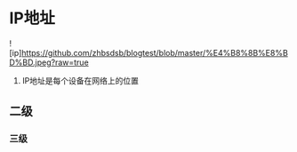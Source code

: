 # IP地址

![ip]<https://github.com/zhbsdsb/blogtest/blob/master/%E4%B8%8B%E8%BD%BD.jpeg?raw=true>

1. IP地址是每个设备在网络上的位置

## 二级

### 三级
